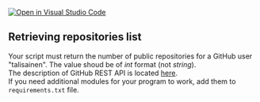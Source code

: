 [![Open in Visual Studio Code](https://classroom.github.com/assets/open-in-vscode-718a45dd9cf7e7f842a935f5ebbe5719a5e09af4491e668f4dbf3b35d5cca122.svg)](https://classroom.github.com/online_ide?assignment_repo_id=14768677&assignment_repo_type=AssignmentRepo)
## Retrieving repositories list

Your script must return the number of public repositories for a GitHub user "talisainen". The value shoud be of *int* format (not *string*).  
The description of GitHub REST API is located [here](https://docs.github.com/en/rest/repos).  
If you need additional modules for your program to work, add them to ```requirements.txt``` file.
